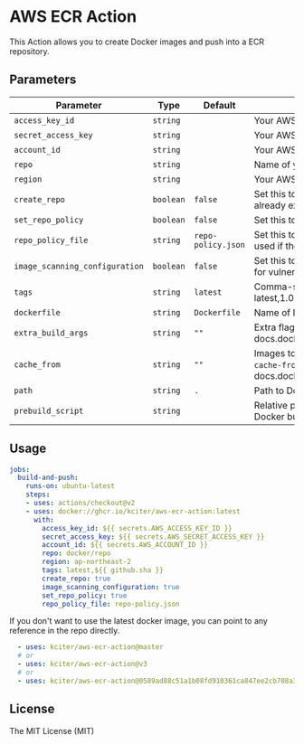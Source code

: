 # AWS ECR Action

This Action allows you to create Docker images and push into a ECR repository.

## Parameters
| Parameter | Type | Default | Description |
|-----------|------|---------|-------------|
| `access_key_id` | `string` | | Your AWS access key id |
| `secret_access_key` | `string` | | Your AWS secret access key |
| `account_id` | `string` | | Your AWS Account ID |
| `repo` | `string` | | Name of your ECR repository |
| `region` | `string` | | Your AWS region |
| `create_repo` | `boolean` | `false` | Set this to true to create the repository if it does not already exist |
| `set_repo_policy` | `boolean` | `false` | Set this to true to set a IAM policy on the repository |
| `repo_policy_file` | `string` | `repo-policy.json` | Set this to repository policy statement json file. only used if the set_repo_policy is set to true |
| `image_scanning_configuration` | `boolean` | `false` | Set this to True if you want AWS to scan your images for vulnerabilities |
| `tags` | `string` | `latest` | Comma-separated string of ECR image tags (ex latest,1.0.0,) |
| `dockerfile` | `string` | `Dockerfile` | Name of Dockerfile to use |
| `extra_build_args` | `string` | `""` | Extra flags to pass to docker build (see docs.docker.com/engine/reference/commandline/build) |
| `cache_from` | `string` | `""` | Images to use as cache for the docker build (see `--cache-from` argument docs.docker.com/engine/reference/commandline/build) |
| `path` | `string` | `.` | Path to Dockerfile, defaults to the working directory |
| `prebuild_script` | `string` | | Relative path from top-level to script to run before Docker build |

## Usage

```yaml
jobs:
  build-and-push:
    runs-on: ubuntu-latest
    steps:
    - uses: actions/checkout@v2
    - uses: docker://ghcr.io/kciter/aws-ecr-action:latest
      with:
        access_key_id: ${{ secrets.AWS_ACCESS_KEY_ID }}
        secret_access_key: ${{ secrets.AWS_SECRET_ACCESS_KEY }}
        account_id: ${{ secrets.AWS_ACCOUNT_ID }}
        repo: docker/repo
        region: ap-northeast-2
        tags: latest,${{ github.sha }}
        create_repo: true
        image_scanning_configuration: true
        set_repo_policy: true
        repo_policy_file: repo-policy.json
```

If you don't want to use the latest docker image, you can point to any reference in the repo directly.

```yaml
  - uses: kciter/aws-ecr-action@master
  # or
  - uses: kciter/aws-ecr-action@v3
  # or
  - uses: kciter/aws-ecr-action@0589ad88c51a1b08fd910361ca847ee2cb708a30
```

## License
The MIT License (MIT)
